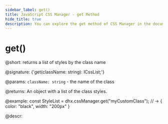 ```yaml
---
sidebar_label: get()
title: JavaScript CSS Manager - get Method 
hide_title: true
description: You can explore the get method of CSS Manager in the documentation of the DHTMLX JavaScript UI library. Browse developer guides and API reference, try out code examples and live demos, and download a free 30-day evaluation version of DHTMLX Suite 7.
---
```

 
# get()

@short: returns a list of styles by the class name

@signature: {'get(className: string): ICssList;'}

@params:
`className: string` - the name of the class

@returns:
An object with a list of the class styles.

@example:
const StyleList =  dhx.cssManager.get("myCustomClass");
// -> { color: "black", width: "200px" }

@descr:
